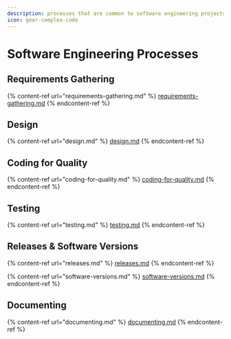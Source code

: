 ```yaml
---
description: processes that are common to software engineering projects
icon: gear-complex-code
---
```


# Software Engineering Processes

## Requirements Gathering

{% content-ref url="requirements-gathering.md" %}
[requirements-gathering.md](requirements-gathering.md)
{% endcontent-ref %}



## Design

{% content-ref url="design.md" %}
[design.md](design.md)
{% endcontent-ref %}



## Coding for Quality

{% content-ref url="coding-for-quality.md" %}
[coding-for-quality.md](coding-for-quality.md)
{% endcontent-ref %}



## Testing

{% content-ref url="testing.md" %}
[testing.md](testing.md)
{% endcontent-ref %}



## Releases & Software Versions

{% content-ref url="releases.md" %}
[releases.md](releases.md)
{% endcontent-ref %}

{% content-ref url="software-versions.md" %}
[software-versions.md](software-versions.md)
{% endcontent-ref %}



## Documenting

{% content-ref url="documenting.md" %}
[documenting.md](documenting.md)
{% endcontent-ref %}



